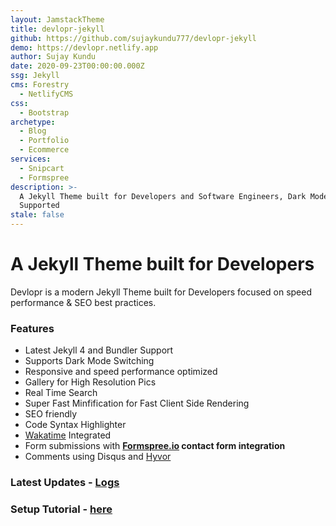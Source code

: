 ```yaml
---
layout: JamstackTheme
title: devlopr-jekyll
github: https://github.com/sujaykundu777/devlopr-jekyll
demo: https://devlopr.netlify.app
author: Sujay Kundu
date: 2020-09-23T00:00:00.000Z
ssg: Jekyll
cms: Forestry
  - NetlifyCMS
css:
  - Bootstrap
archetype:
  - Blog
  - Portfolio
  - Ecommerce
services:
  - Snipcart
  - Formspree
description: >-
  A Jekyll Theme built for Developers and Software Engineers, Dark Mode
  Supported
stale: false
---
```


# A Jekyll Theme built for Developers

Devlopr is a modern Jekyll Theme built for Developers focused on speed performance & SEO best practices.

### Features

- Latest Jekyll 4 and Bundler Support
- Supports Dark Mode Switching
- Responsive and speed performance optimized
- Gallery for High Resolution Pics
- Real Time Search
- Super Fast Minfification for Fast Client Side Rendering
- SEO friendly
- Code Syntax Highlighter
- [Wakatime](https://wakatime.com) Integrated
- Form submissions with **[Formspree.io](https://formspree.io/) contact form integration**
- Comments using Disqus and [Hyvor](https://hyvor.com)

### Latest Updates - [Logs](https://opencollective.com/devlopr-jekyll#section-updates)

### Setup Tutorial - [here](https://blog.sujaykundu.com/using-devlopr-jekyll-to-create-a-static-website-and-host-for-free-using-github-pages-cjwgqd96u001ezws1v8linwdk)
